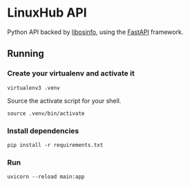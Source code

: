 # LinuxHub API

Python API backed by [libosinfo](https://libosinfo.org/),
using the [FastAPI](https://github.com/tiangolo/fastapi) framework.

## Running

### Create your virtualenv and activate it

`virtualenv3 .venv`

Source the activate script for your shell.

`source .venv/bin/activate`

### Install dependencies

`pip install -r requirements.txt`

### Run

`uvicorn --reload main:app`